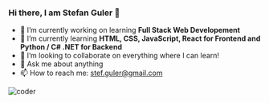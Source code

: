### Hi there, I am Stefan Guler :call_me_hand:

- 🔭 I’m currently working on learning **Full Stack Web Developement**
- 🌱 I’m currently learning **HTML, CSS, JavaScript, React for Frontend and Python / C# .NET for Backend**
- 👯 I’m looking to collaborate on everything where I can learn!
- 💬 Ask me about anything
- 📫 How to reach me: stef.guler@gmail.com

![coder](https://tenor.com/view/coding-gif-18657810)
